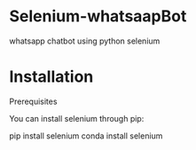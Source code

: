 # Selenium-whatsaapBot
whatsapp chatbot using python selenium

# Installation

Prerequisites

You can install selenium through pip:

pip install selenium
conda install selenium

